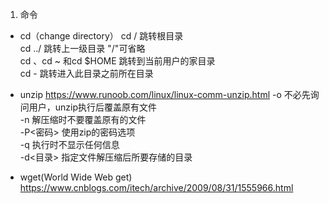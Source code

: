 1. 命令
* cd（change directory）
cd / 跳转根目录  
cd ../  跳转上一级目录 "/"可省略  
cd 、cd ~ 和cd $HOME  跳转到当前用户的家目录  
cd - 跳转进入此目录之前所在目录

* unzip
https://www.runoob.com/linux/linux-comm-unzip.html
-o 不必先询问用户，unzip执行后覆盖原有文件  
-n 解压缩时不要覆盖原有的文件  
-P<密码> 使用zip的密码选项  
-q 执行时不显示任何信息  
-d<目录> 指定文件解压缩后所要存储的目录  

* wget(World Wide Web get)
https://www.cnblogs.com/itech/archive/2009/08/31/1555966.html  
